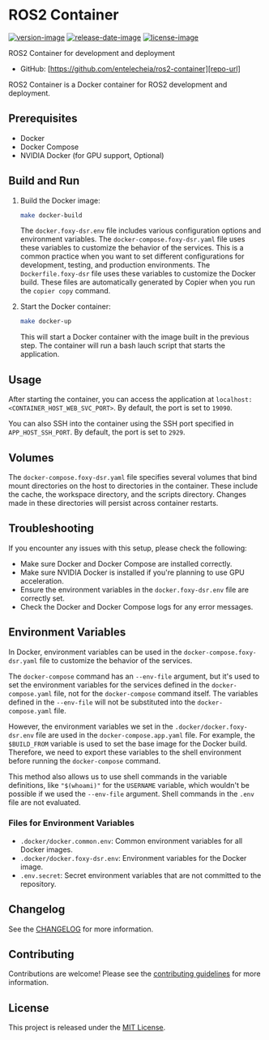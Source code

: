 # ROS2 Container

[![version-image]][release-url]
[![release-date-image]][release-url]
[![license-image]][license-url]

ROS2 Container for development and deployment

- GitHub: [https://github.com/entelecheia/ros2-container][repo-url]

ROS2 Container is a Docker container for ROS2 development and deployment.

## Prerequisites

- Docker
- Docker Compose
- NVIDIA Docker (for GPU support, Optional)

## Build and Run

1. Build the Docker image:

   ```bash
   make docker-build
   ```

   The `docker.foxy-dsr.env` file includes various configuration options and environment variables. The `docker-compose.foxy-dsr.yaml` file uses these variables to customize the behavior of the services. This is a common practice when you want to set different configurations for development, testing, and production environments. The `Dockerfile.foxy-dsr` file uses these variables to customize the Docker build. These files are automatically generated by Copier when you run the `copier copy` command.

2. Start the Docker container:

   ```bash
   make docker-up
   ```

   This will start a Docker container with the image built in the previous step. The container will run a bash lauch script that starts the application.

## Usage

After starting the container, you can access the application at `localhost:<CONTAINER_HOST_WEB_SVC_PORT>`. By default, the port is set to `19090`.

You can also SSH into the container using the SSH port specified in `APP_HOST_SSH_PORT`. By default, the port is set to `2929`.

## Volumes

The `docker-compose.foxy-dsr.yaml` file specifies several volumes that bind mount directories on the host to directories in the container. These include the cache, the workspace directory, and the scripts directory. Changes made in these directories will persist across container restarts.

## Troubleshooting

If you encounter any issues with this setup, please check the following:

- Make sure Docker and Docker Compose are installed correctly.
- Make sure NVIDIA Docker is installed if you're planning to use GPU acceleration.
- Ensure the environment variables in the `docker.foxy-dsr.env` file are correctly set.
- Check the Docker and Docker Compose logs for any error messages.

## Environment Variables

In Docker, environment variables can be used in the `docker-compose.foxy-dsr.yaml` file to customize the behavior of the services.

The `docker-compose` command has an `--env-file` argument, but it's used to set the environment variables for the services defined in the `docker-compose.yaml` file, not for the `docker-compose` command itself. The variables defined in the `--env-file` will not be substituted into the `docker-compose.yaml` file.

However, the environment variables we set in the `.docker/docker.foxy-dsr.env` file are used in the `docker-compose.app.yaml` file. For example, the `$BUILD_FROM` variable is used to set the base image for the Docker build. Therefore, we need to export these variables to the shell environment before running the `docker-compose` command.

This method also allows us to use shell commands in the variable definitions, like `"$(whoami)"` for the `USERNAME` variable, which wouldn't be possible if we used the `--env-file` argument. Shell commands in the `.env` file are not evaluated.

### Files for Environment Variables

- `.docker/docker.common.env`: Common environment variables for all Docker images.
- `.docker/docker.foxy-dsr.env`: Environment variables for the Docker image.
- `.env.secret`: Secret environment variables that are not committed to the repository.

## Changelog

See the [CHANGELOG] for more information.

## Contributing

Contributions are welcome! Please see the [contributing guidelines] for more information.

## License

This project is released under the [MIT License][license-url].
<!-- Links: -->
[license-image]: https://img.shields.io/github/license/entelecheia/ros2-container
[license-url]: https://github.com/entelecheia/ros2-container/blob/main/LICENSE
[version-image]: https://img.shields.io/github/v/release/entelecheia/ros2-container?sort=semver
[release-date-image]: https://img.shields.io/github/release-date/entelecheia/ros2-container
[release-url]: https://github.com/entelecheia/ros2-container/releases
[repo-url]: https://github.com/entelecheia/ros2-container
[changelog]: https://github.com/entelecheia/ros2-container/blob/main/CHANGELOG.md
[contributing guidelines]: https://github.com/entelecheia/ros2-container/blob/main/CONTRIBUTING.md
<!-- Links: -->
